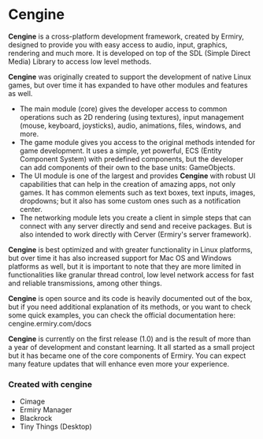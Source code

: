 # Cengine

**Cengine** is a cross-platform development framework, created by Ermiry, designed to provide you with easy access to audio, input, graphics, rendering and much more. It is developed on top of the SDL (Simple Direct Media) Library to access low level methods.

**Cengine** was originally created to support the development of native Linux games, but over time it has expanded to have other modules and features as well.

- The main module (core) gives the developer access to common operations such as 2D rendering (using textures), input management (mouse, keyboard, joysticks), audio, animations, files, windows, and more.
- The game module gives you access to the original methods intended for game development. It uses a simple, yet powerful, ECS (Entity Component System) with predefined components, but the developer can add components of their own to the base units: GameObjects.
- The UI module is one of the largest and provides **Cengine** with robust UI capabilities that can help in the creation of amazing apps, not only games. It has common elements such as text boxes, text inputs, images, dropdowns; but it also has some custom ones such as a notification center.
- The networking module lets you create a client in simple steps that can connect with any server directly and send and receive packages. But is also intended to work directly with Cerver (Ermiry's server framework).

**Cengine** is best optimized and with greater functionality in Linux platforms, but over time it has also increased support for  Mac OS and Windows platforms as well, but it is important to note that they are more limited in functionalities like granular thread control, low level network access for fast and reliable transmissions, among other things.

**Cengine** is open source and its code is heavily documented out of the box, but if you need additional explanation of its methods, or you want to check some quick examples, you can check the official documentation here: cengine.ermiry.com/docs

**Cengine** is currently on the first release (1.0) and is the result of more than a year of development and constant learning. It all started as a small project but it has became one of the core components of Ermiry. You can expect many feature updates that will enhance even more your experience.

### Created with cengine

- Cimage
- Ermiry Manager
- Blackrock
- Tiny Things (Desktop)